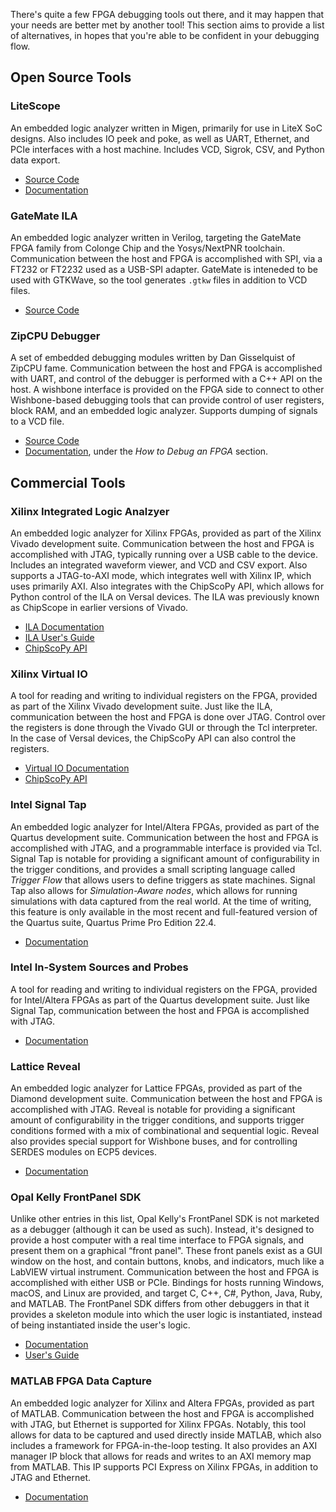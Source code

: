 There's quite a few FPGA debugging tools out there, and it may happen that your needs are better met by another tool! This section aims to provide a list of alternatives, in hopes that you're able to be confident in your debugging flow.

## Open Source Tools

### LiteScope

An embedded logic analyzer written in Migen, primarily for use in LiteX SoC designs. Also includes IO peek and poke, as well as UART, Ethernet, and PCIe interfaces with a host machine. Includes VCD, Sigrok, CSV, and Python data export.

- [Source Code](https://github.com/enjoy-digital/litescope)
- [Documentation](https://github.com/enjoy-digital/litex/wiki/Use-LiteScope-To-Debug-A-SoC)

### GateMate ILA

An embedded logic analyzer written in Verilog, targeting the GateMate FPGA family from Colonge Chip and the Yosys/NextPNR toolchain. Communication between the host and FPGA is accomplished with SPI, via a FT232 or FT2232 used as a USB-SPI adapter. GateMate is inteneded to be used with GTKWave, so the tool generates `.gtkw` files in addition to VCD files.

- [Source Code](https://github.com/colognechip/gatemate_ila)

### ZipCPU Debugger

A set of embedded debugging modules written by Dan Gisselquist of ZipCPU fame. Communication between the host and FPGA is accomplished with UART, and control of the debugger is performed with a C++ API on the host. A wishbone interface is provided on the FPGA side to connect to other Wishbone-based debugging tools that can provide control of user registers, block RAM, and an embedded logic analyzer. Supports dumping of signals to a VCD file.

- [Source Code](https://github.com/ZipCPU/dbgbus)
- [Documentation](https://zipcpu.com/topics.html), under the _How to Debug an FPGA_ section.

## Commercial Tools

### Xilinx Integrated Logic Analzyer

An embedded logic analyzer for Xilinx FPGAs, provided as part of the Xilinx Vivado development suite. Communication between the host and FPGA is accomplished with JTAG, typically running over a USB cable to the device. Includes an integrated waveform viewer, and VCD and CSV export. Also supports a JTAG-to-AXI mode, which integrates well with Xilinx IP, which uses primarily AXI. Also integrates with the ChipScoPy API, which allows for Python control of the ILA on Versal devices. The ILA was previously known as ChipScope in earlier versions of Vivado.

- [ILA Documentation](https://docs.xilinx.com/v/u/en-US/pg172-ila)
- [ILA User's Guide](https://docs.xilinx.com/r/en-US/ug936-vivado-tutorial-programming-debugging/Using-the-Vivado-Logic-Analyzer-to-Debug-Hardware)
- [ChipScoPy API](https://github.com/Xilinx/chipscopy)


### Xilinx Virtual IO

A tool for reading and writing to individual registers on the FPGA, provided as part of the Xilinx Vivado development suite. Just like the ILA, communication between the host and FPGA is done over JTAG. Control over the registers is done through the Vivado GUI or through the Tcl interpreter. In the case of Versal devices, the ChipScoPy API can also control the registers.

- [Virtual IO Documentation](https://docs.xilinx.com/v/u/en-US/pg159-vio)
- [ChipScoPy API](https://github.com/Xilinx/chipscopy)

### Intel Signal Tap

An embedded logic analyzer for Intel/Altera FPGAs, provided as part of the Quartus development suite. Communication between the host and FPGA is accomplished with JTAG, and a programmable interface is provided via Tcl. Signal Tap is notable for providing a significant amount of configurability in the trigger conditions, and provides a small scripting language called _Trigger Flow_ that allows users to define triggers as state machines. Signal Tap also allows for _Simulation-Aware nodes_, which allows for running simulations with data captured from the real world. At the time of writing, this feature is only available in the most recent and full-featured version of the Quartus suite, Quartus Prime Pro Edition 22.4.

- [Documentation](https://www.intel.com/content/www/us/en/docs/programmable/683552/18-1/design-debugging-with-the-logic-analyzer-69524.html)


### Intel In-System Sources and Probes

A tool for reading and writing to individual registers on the FPGA, provided for Intel/Altera FPGAs as part of the Quartus development suite. Just like Signal Tap, communication between the host and FPGA is accomplished with JTAG.

- [Documentation](https://www.intel.com/content/www/us/en/docs/programmable/683552/18-1/design-debugging-using-in-system-sources-45607.html)

### Lattice Reveal

An embedded logic analyzer for Lattice FPGAs, provided as part of the Diamond development suite. Communication between the host and FPGA is accomplished with JTAG. Reveal is notable for providing a significant amount of configurability in the trigger conditions, and supports trigger conditions formed with a mix of combinational and sequential logic. Reveal also provides special support for Wishbone buses, and for controlling SERDES modules on ECP5 devices.

- [Documentation](https://www.latticesemi.com/~/media/328D471BF2C74EB1907832FAA6FB344B.ashx)

### Opal Kelly FrontPanel SDK

Unlike other entries in this list, Opal Kelly's FrontPanel SDK is not marketed as a debugger (although it can be used as such). Instead, it's designed to provide a host computer with a real time interface to FPGA signals, and present them on a graphical “front panel". These front panels exist as a GUI window on the host, and contain buttons, knobs, and indicators, much like a LabVIEW virtual instrument. Communication between the host and FPGA is accomplished with either USB or PCIe. Bindings for hosts running Windows, macOS, and Linux are provided, and target C, C++, C#, Python, Java, Ruby, and MATLAB. The FrontPanel SDK differs from other debuggers in that it provides a skeleton module into which the user logic is instantiated, instead of being instantiated inside the user's logic.

- [Documentation](https://docs.opalkelly.com/fpsdk/)
- [User's Guide](https://assets00.opalkelly.com/library/FrontPanel-UM.pdf)


### MATLAB FPGA Data Capture

An embedded logic analyzer for Xilinx and Altera FPGAs, provided as part of MATLAB. Communication between the host and FPGA is accomplished with JTAG, but Ethernet is supported for Xilinx FPGAs. Notably, this tool allows for data to be captured and used directly inside MATLAB, which also includes a framework for FPGA-in-the-loop testing. It also provides an AXI manager IP block that allows for reads and writes to an AXI memory map from MATLAB. This IP supports PCI Express on Xilinx FPGAs, in addition to JTAG and Ethernet.

- [Documentation](https://www.mathworks.com/help/hdlverifier/fpga-data-capture-xilinx.html)